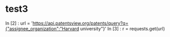 # test3
In [2] : url = 'https://api.patentsview.org/patents/query?q={"assignee_organization":"Harvard university"}'
In [3] : r = requests.get(url)

